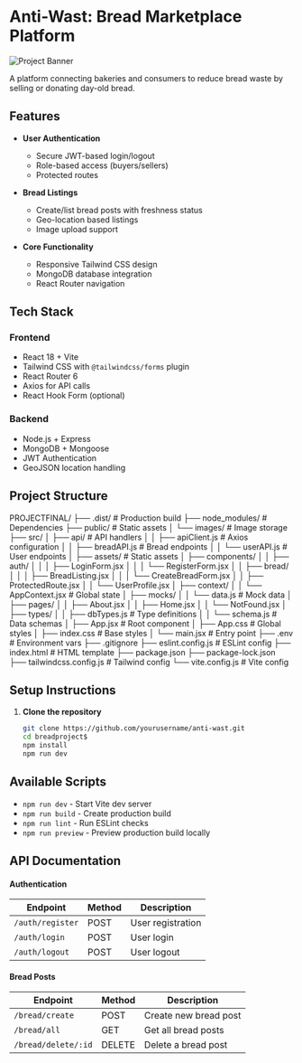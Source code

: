 # Anti-Wast: Bread Marketplace Platform

![Project Banner](https://example.com/path-to-your-banner.jpg) <!-- Add your banner image later -->

A platform connecting bakeries and consumers to reduce bread waste by selling or donating day-old bread.

## Features

- **User Authentication**
  - Secure JWT-based login/logout
  - Role-based access (buyers/sellers)
  - Protected routes

- **Bread Listings**
  - Create/list bread posts with freshness status
  - Geo-location based listings
  - Image upload support

- **Core Functionality**
  - Responsive Tailwind CSS design
  - MongoDB database integration
  - React Router navigation

## Tech Stack

### Frontend
- React 18 + Vite
- Tailwind CSS with `@tailwindcss/forms` plugin
- React Router 6
- Axios for API calls
- React Hook Form (optional)

### Backend
- Node.js + Express
- MongoDB + Mongoose
- JWT Authentication
- GeoJSON location handling

## Project Structure
PROJECTFINAL/
├── .dist/ # Production build
├── node_modules/ # Dependencies
├── public/ # Static assets
│ └── images/ # Image storage
├── src/
│ ├── api/ # API handlers
│ │ ├── apiClient.js # Axios configuration
│ │ ├── breadAPI.js # Bread endpoints
│ │ └── userAPI.js # User endpoints
│ ├── assets/ # Static assets
│ ├── components/
│ │ ├── auth/
│ │ │ ├── LoginForm.jsx
│ │ │ └── RegisterForm.jsx
│ │ ├── bread/
│ │ │ ├── BreadListing.jsx
│ │ │ └── CreateBreadForm.jsx
│ │ ├── ProtectedRoute.jsx
│ │ └── UserProfile.jsx
│ ├── context/
│ │ └── AppContext.jsx # Global state
│ ├── mocks/
│ │ └── data.js # Mock data
│ ├── pages/
│ │ ├── About.jsx
│ │ ├── Home.jsx
│ │ └── NotFound.jsx
│ ├── types/
│ │ ├── dbTypes.js # Type definitions
│ │ └── schema.js # Data schemas
│ ├── App.jsx # Root component
│ ├── App.css # Global styles
│ ├── index.css # Base styles
│ └── main.jsx # Entry point
├── .env # Environment vars
├── .gitignore
├── eslint.config.js # ESLint config
├── index.html # HTML template
├── package.json
├── package-lock.json
├── tailwindcss.config.js # Tailwind config
└── vite.config.js # Vite config

## Setup Instructions
1. **Clone the repository**
   ```bash
   git clone https://github.com/yourusername/anti-wast.git
   cd breadproject$
   npm install
   npm run dev 

## Available Scripts
- `npm run dev` - Start Vite dev server
- `npm run build` - Create production build
- `npm run lint` - Run ESLint checks
- `npm run preview` - Preview production build locally

## API Documentation
#### Authentication
| Endpoint          | Method | Description          |
|-------------------|--------|----------------------|
| `/auth/register`  | POST   | User registration    |
| `/auth/login`     | POST   | User login           |
| `/auth/logout`    | POST   | User logout          |

#### Bread Posts
| Endpoint              | Method  | Description                |
|-----------------------|---------|----------------------------|
| `/bread/create`       | POST    | Create new bread post      |
| `/bread/all`          | GET     | Get all bread posts        |
| `/bread/delete/:id`   | DELETE  | Delete a bread post        |